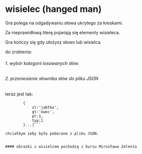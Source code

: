 # wisielec (hanged man)

Gra polega na odgadywaniu słowa ukrytego za kreskami.

Za nieprawidłową literę pojwiają się elementy wisieleca.

Gra kończy się gdy ułożysz słowo lub wisielca.

do zrobienia:

###### 1. wybór kategorii losowanych słów.

###### 2. przeniesienie słownika słów do pliku JSON

teraz jest tak:

```var slownik =[
        {
            sl:'jabłko',
            gt:'owoc',
            pt:1,
            typ:1
        }...]```

chciałbym żeby było poberane z pliku JSON.


#### obrazki z wisielcem pochodzą z kursu Mirosława Zelenta
